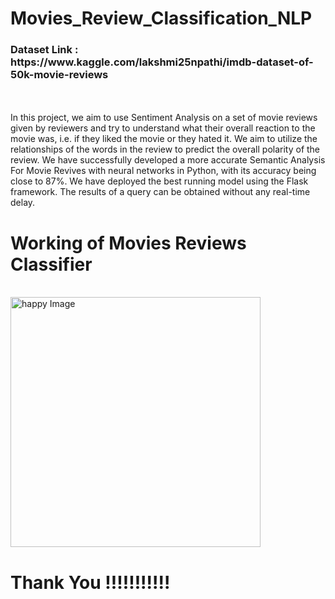 # Movies_Review_Classification_NLP

<h3>Dataset Link : https://www.kaggle.com/lakshmi25npathi/imdb-dataset-of-50k-movie-reviews</h3>
<br>


<br>
In this project, we aim to use Sentiment Analysis on a set of movie reviews given	by reviewers and try to understand what their overall reaction to the movie was, i.e. if they liked the movie or they hated it. We aim to utilize the relationships of  the words in the review to predict the overall polarity of the review. 
We have successfully developed a more accurate Semantic Analysis For Movie Revives with neural networks in Python, with its accuracy being close to 87%. We have deployed the best running model using the Flask framework. The results of a query can be obtained without any real-time delay.
<br>
<h1> Working of Movies Reviews Classifier</h1>
<br>
<img class="gif" src="img/work.gif" alt="happy Image" , height="400" , width="400">
<br>
<h1> Thank You !!!!!!!!!!!</h1>
